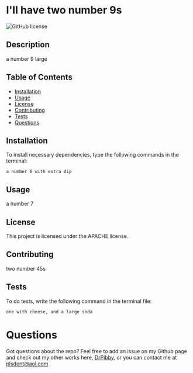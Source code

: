 # I'll have two number 9s
![GitHub license](https://img.shields.io/badge/license-APACHE-blue.svg)

## Description

a number 9 large

## Table of Contents

- [Installation](#installation)
- [Usage](#usage)
- [License](#license)
- [Contributing](#contributing)
- [Tests](#tests)
- [Questions](#questions)

## Installation

To install necessary dependencies, type the following commands in the terminal:

```
a number 6 with extra dip
```

## Usage

a number 7

## License

This project is licensed under the APACHE license.

## Contributing

two number 45s

## Tests

To do tests, write the following command in the terminal file:

```
one with cheese, and a large soda
```

# Questions

Got questions about the repo? Feel free to add an issue on my Github page and check out my other works here, 
[DrPibby](https://github.com/DrPibby/), 
or you can contact me at plsdont@aol.com
